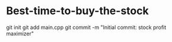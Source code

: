 # Best-time-to-buy-the-stock

git init
git add main.cpp
git commit -m "Initial commit: stock profit maximizer"


            
                

